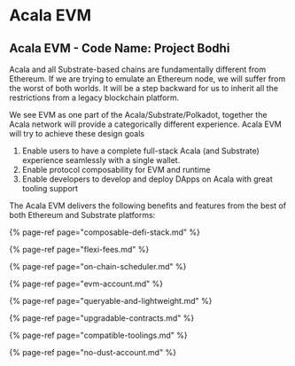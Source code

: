 # Acala EVM

## Acala EVM - Code Name: Project Bodhi

Acala and all Substrate-based chains are fundamentally different from Ethereum. If we are trying to emulate an Ethereum node, we will suffer from the worst of both worlds. It will be a step backward for us to inherit all the restrictions from a legacy blockchain platform.

We see EVM as one part of the Acala/Substrate/Polkadot, together the Acala network will provide a categorically different experience. Acala EVM will try to achieve these design goals

1. Enable users to have a complete full-stack Acala \(and Substrate\) experience seamlessly with a single wallet.
2. Enable protocol composability for EVM and runtime
3. Enable developers to develop and deploy DApps on Acala with great tooling support

The Acala EVM delivers the following benefits and features from the best of both Ethereum and Substrate platforms:

{% page-ref page="composable-defi-stack.md" %}

{% page-ref page="flexi-fees.md" %}

{% page-ref page="on-chain-scheduler.md" %}

{% page-ref page="evm-account.md" %}

{% page-ref page="queryable-and-lightweight.md" %}

{% page-ref page="upgradable-contracts.md" %}

{% page-ref page="compatible-toolings.md" %}

{% page-ref page="no-dust-account.md" %}


